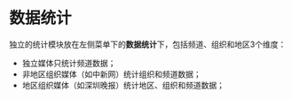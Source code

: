 # 数据统计

独立的统计模块放在左侧菜单下的**数据统计**下，包括频道、组织和地区3个维度：

  - 独立媒体只统计频道数据；
  - 非地区组织媒体（如中新网）统计组织和频道数据；
  - 地区组织媒体（如深圳晚报）统计地区、组织和频道数据；